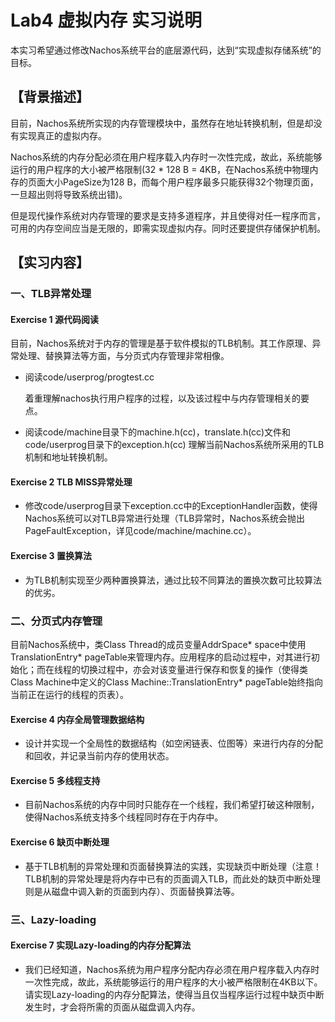 # Lab4 虚拟内存 实习说明

本实习希望通过修改Nachos系统平台的底层源代码，达到“实现虚拟存储系统”的目标。

## 【背景描述】
目前，Nachos系统所实现的内存管理模块中，虽然存在地址转换机制，但是却没有实现真正的虚拟内存。

Nachos系统的内存分配必须在用户程序载入内存时一次性完成，故此，系统能够运行的用户程序的大小被严格限制(32 * 128 B = 4KB，在Nachos系统中物理内存的页面大小PageSize为128 B，而每个用户程序最多只能获得32个物理页面，一旦超出则将导致系统出错)。

但是现代操作系统对内存管理的要求是支持多道程序，并且使得对任一程序而言，可用的内存空间应当是无限的，即需实现虚拟内存。同时还要提供存储保护机制。
## 【实习内容】

### 一、TLB异常处理

#### Exercise 1  源代码阅读
目前，Nachos系统对于内存的管理是基于软件模拟的TLB机制。其工作原理、异常处理、替换算法等方面，与分页式内存管理非常相像。

- 阅读code/userprog/progtest.cc

    着重理解nachos执行用户程序的过程，以及该过程中与内存管理相关的要点。
- 阅读code/machine目录下的machine.h(cc)，translate.h(cc)文件和code/userprog目录下的exception.h(cc)
    理解当前Nachos系统所采用的TLB机制和地址转换机制。

#### Exercise 2  TLB MISS异常处理
- 修改code/userprog目录下exception.cc中的ExceptionHandler函数，使得Nachos系统可以对TLB异常进行处理（TLB异常时，Nachos系统会抛出PageFaultException，详见code/machine/machine.cc）。
#### Exercise 3 置换算法
- 为TLB机制实现至少两种置换算法，通过比较不同算法的置换次数可比较算法的优劣。


### 二、分页式内存管理
目前Nachos系统中，类Class Thread的成员变量AddrSpace* space中使用TranslationEntry* pageTable来管理内存。应用程序的启动过程中，对其进行初始化；而在线程的切换过程中，亦会对该变量进行保存和恢复的操作（使得类Class Machine中定义的Class Machine::TranslationEntry* pageTable始终指向当前正在运行的线程的页表）。

#### Exercise 4 内存全局管理数据结构
- 设计并实现一个全局性的数据结构（如空闲链表、位图等）来进行内存的分配和回收，并记录当前内存的使用状态。
#### Exercise 5  多线程支持
- 目前Nachos系统的内存中同时只能存在一个线程，我们希望打破这种限制，使得Nachos系统支持多个线程同时存在于内存中。
#### Exercise 6  缺页中断处理
- 基于TLB机制的异常处理和页面替换算法的实践，实现缺页中断处理（注意！TLB机制的异常处理是将内存中已有的页面调入TLB，而此处的缺页中断处理则是从磁盘中调入新的页面到内存）、页面替换算法等。

### 三、Lazy-loading

#### Exercise 7  实现Lazy-loading的内存分配算法
- 我们已经知道，Nachos系统为用户程序分配内存必须在用户程序载入内存时一次性完成，故此，系统能够运行的用户程序的大小被严格限制在4KB以下。请实现Lazy-loading的内存分配算法，使得当且仅当程序运行过程中缺页中断发生时，才会将所需的页面从磁盘调入内存。